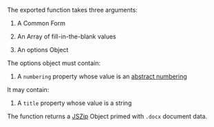 The exported function takes three arguments:

1. A Common Form

2. An Array of fill-in-the-blank values

3. An options Object

The options object must contain:

1. A `numbering` property whose value is an [abstract numbering](https://npmjs.com/packages/abstract-numbering)

It may contain:

1. A `title` property whose value is a string

The function returns a [JSZip](https://npmjs.com/packages/jszip) Object primed with `.docx` document data.
